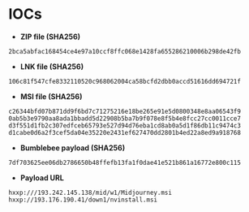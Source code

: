 # IOCs

* **ZIP file (SHA256)**
```text
2bca5abfac168454ce4e97a10ccf8ffc068e1428fa655286210006b298de42fb
```
* **LNK file (SHA256)**
```text
106c81f547cfe8332110520c968062004ca58bcfd2dbb0accd51616dd694721f
```
* **MSI file (SHA256)**
```text
c26344bfd07b871dd9f6bd7c71275216e18be265e91e5d0800348e8aa06543f9
0ab5b3e9790aa8ada1bbadd5d22908b5ba7b9f078e8f5b4e8fcc27cc0011cce7
d3f551d1fb2c307edfceb65793e527d94d76eba1cd8ab0a5d1f86db11c9474c3
d1cabe0d6a2f3cef5da04e35220e2431ef627470dd2801b4ed22a8ed9a918768
```
* **Bumblebee payload (SHA256)**
```text
7df703625ee06db2786650b48ffefb13fa1f0dae41e521b861a16772e800c115
```
* **Payload URL**
```text
hxxp:///193.242.145.138/mid/w1/Midjourney.msi
hxxp://193.176.190.41/down1/nvinstall.msi
```